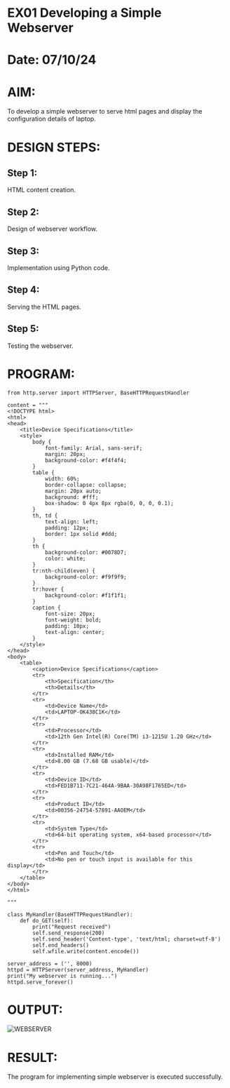 # EX01 Developing a Simple Webserver

# Date: 07/10/24


# AIM:
To develop a simple webserver to serve html pages and display the configuration details of laptop.

# DESIGN STEPS:
## Step 1:
HTML content creation.

## Step 2:
Design of webserver workflow.

## Step 3:
Implementation using Python code.

## Step 4:
Serving the HTML pages.

## Step 5:
Testing the webserver.

# PROGRAM:

    from http.server import HTTPServer, BaseHTTPRequestHandler
    
    content = """
    <!DOCTYPE html>
    <html>
    <head>
        <title>Device Specifications</title>
        <style>
            body {
                font-family: Arial, sans-serif;
                margin: 20px;
                background-color: #f4f4f4;
            }
            table {
                width: 60%;
                border-collapse: collapse;
                margin: 20px auto;
                background: #fff;
                box-shadow: 0 4px 8px rgba(0, 0, 0, 0.1);
            }
            th, td {
                text-align: left;
                padding: 12px;
                border: 1px solid #ddd;
            }
            th {
                background-color: #0078D7;
                color: white;
            }
            tr:nth-child(even) {
                background-color: #f9f9f9;
            }
            tr:hover {
                background-color: #f1f1f1;
            }
            caption {
                font-size: 20px;
                font-weight: bold;
                padding: 10px;
                text-align: center;
            }
        </style>
    </head>
    <body>
        <table>
            <caption>Device Specifications</caption>
            <tr>
                <th>Specification</th>
                <th>Details</th>
            </tr>
            <tr>
                <td>Device Name</td>
                <td>LAPTOP-OK438C1K</td>
            </tr>
            <tr>
                <td>Processor</td>
                <td>12th Gen Intel(R) Core(TM) i3-1215U 1.20 GHz</td>
            </tr>
            <tr>
                <td>Installed RAM</td>
                <td>8.00 GB (7.68 GB usable)</td>
            </tr>
            <tr>
                <td>Device ID</td>
                <td>FED1B711-7C21-464A-9BAA-30A98F1765ED</td>
            </tr>
            <tr>
                <td>Product ID</td>
                <td>00356-24754-57891-AAOEM</td>
            </tr>
            <tr>
                <td>System Type</td>
                <td>64-bit operating system, x64-based processor</td>
            </tr>
            <tr>
                <td>Pen and Touch</td>
                <td>No pen or touch input is available for this display</td>
            </tr>
        </table>
    </body>
    </html>
    
    """
    
    class MyHandler(BaseHTTPRequestHandler):
        def do_GET(self):
            print("Request received")
            self.send_response(200)
            self.send_header('Content-type', 'text/html; charset=utf-8')
            self.end_headers()
            self.wfile.write(content.encode())
    
    server_address = ('', 8000)
    httpd = HTTPServer(server_address, MyHandler)
    print("My webserver is running...")
    httpd.serve_forever()



# OUTPUT:

![WEBSERVER](https://github.com/user-attachments/assets/c1a0af74-abf7-412b-bd0e-7b3e74665ca2)



# RESULT:
The program for implementing simple webserver is executed successfully.


